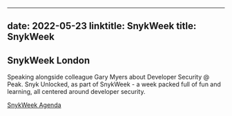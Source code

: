 
---
date: 2022-05-23
linktitle: SnykWeek
title: SnykWeek
---

## SnykWeek London

Speaking alongside colleague Gary Myers about Developer Security @ Peak. Snyk Unlocked, as part of SnykWeek - a week packed full of fun and learning, all centered around developer security.

[SnykWeek Agenda](https://snyk.io/snykweek-london/?utm_campaign=Event-SnykWeek-London-2022&utm_medium=Social&utm_source=Linkedin-Organic&utm_content=snykweek-london)


